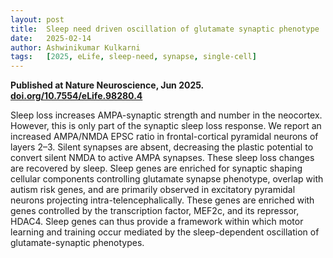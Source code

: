 ```yaml
---
layout: post
title:  Sleep need driven oscillation of glutamate synaptic phenotype
date:   2025-02-14
author: Ashwinikumar Kulkarni
tags:   [2025, eLife, sleep-need, synapse, single-cell]
---
```


**Published at Nature Neuroscience, Jun 2025.** <br>
**<a target="_blank" href="https://doi.org/10.7554/eLife.98280.4">doi.org/10.7554/eLife.98280.4</a>**


Sleep loss increases AMPA-synaptic strength and number in the neocortex. However, this is only part of the synaptic sleep loss response. We report an increased AMPA/NMDA EPSC ratio in frontal-cortical pyramidal neurons of layers 2–3. Silent synapses are absent, decreasing the plastic potential to convert silent NMDA to active AMPA synapses. These sleep loss changes are recovered by sleep. Sleep genes are enriched for synaptic shaping cellular components controlling glutamate synapse phenotype, overlap with autism risk genes, and are primarily observed in excitatory pyramidal neurons projecting intra-telencephalically. These genes are enriched with genes controlled by the transcription factor, MEF2c, and its repressor, HDAC4. Sleep genes can thus provide a framework within which motor learning and training occur mediated by the sleep-dependent oscillation of glutamate-synaptic phenotypes.
